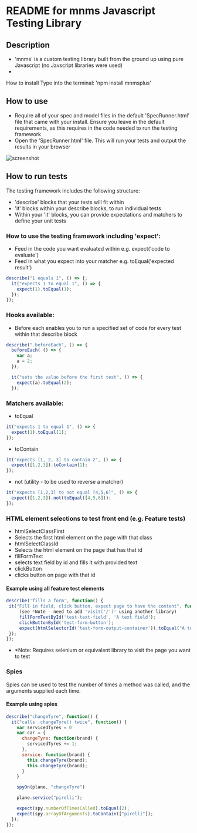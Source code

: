 # README for mnms Javascript Testing Library

##  Description
* 'mnms' is a custom testing library built from the ground up using pure Javascript (no Javscript libraries were used)
*

How to install
Type into the terminal: 'npm install mnmsplus'

## How to use
* Require all of your spec and model files in the default 'SpecRunner.html' file that came with your install. Ensure you leave in the default requirements, as this requires in the code needed to run the testing framework
* Open the 'SpecRunner.html' file. This will run your tests and output the results in your browser

![screenshot](https://i.imgur.com/14UYkvY.png)

## How to run tests
The testing framework includes the following structure:
* 'describe' blocks that your tests will fit within
* 'it' blocks within your describe blocks, to run individual tests
* Within your 'it' blocks, you can provide expectations and matchers to define your unit tests

### How to use the testing framework including 'expect':
* Feed in the code you want evaluated within e.g. expect('code to evaluate')
* Feed in what you expect into your matcher e.g. toEqual('expected result')
```javascript
describe("1 equals 1", () => {;
  it("expects 1 to equal 1", () => {
    expect(1).toEqual(1);
  });
});
```

### Hooks available:
* Before each enables you to run a specified set of code for every test within that describe block
```javascript
describe(".beforeEach", () => {
  beforeEach( () => {
    var a;
    a = 2;
  });

  it("sets the value before the first test", () => {
    expect(a).toEqual(2);
  });
```

### Matchers available:
* toEqual
```javascript
it("expects 1 to equal 1", () => {
  expect(1).toEqual(1);
});
```
* toContain
```javascript
it("expects [1, 2, 3] to contain 2", () => {
  expect([1,2,3]).toContain(1);
});
```
* not (utility - to be used to reverse a matcher)
```javascript
it("expects [1,2,3] to not equal [4,5,6]", () => {
  expect([1,2,3]).not(toEqual([4,5,6]));
});
```

### HTML element selections to test front end (e.g. Feature tests)
* htmlSelectClassFirst
 * Selects the first html element on the page with that class
* htmlSelectClassId
 * Selects the html element on the page that has that id
* fillFormText
 * selects text field by id and fills it with provided text
* clickButton
 * clicks button on page with that id
####  Example using all feature test elements
 ```javascript
describe('fills a form', function() {
  it("Fill in field, click button, expect page to have the content", function(){
      (see *Note - need to add 'visit('/')' using another library)
      fillFormTextById('test-text-field', 'A text field');
      clickButtonById('test-form-button');
      expect(htmlSelectorId('test-form-output-container')).toEqual("A text field");
  });
});
 ```
* *Note: Requires selenium or equivalent library to visit the page you want to test

### Spies

Spies can be used to test the number of times a method was called, and the arguments supplied each time.

#### Example using spies

```javascript
describe("changeTyre", function() {
  it("calls .changeTyre() twice", function() {
    var servicedTyres = 0
    var car = {
      changeTyre: function(brand) {
        servicedTyres += 1;
      },
      service: function(brand) {
        this.changeTyre(brand);
        this.changeTyre(brand);
      }
    }

    spyOn(plane, "changeTyre")

    plane.service("pirelli");

    expect(spy.numberOfTimesCalled).toEqual(2);
    expect(spy.arrayOfArguments).toContain(["pirelli"]);
  });
});
```
